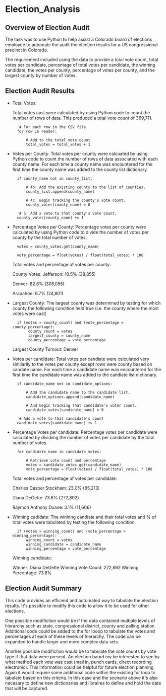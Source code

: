 # Election_Analysis

## Overview of Election Audit

The task was to use Python to help assist a Colorado board of elections employee to automate the audit the election results for a US congressional precinct in Colorado.  

The requirement included using the data to provide a total vote count, total votes per candidate, percentage of total votes per candidate, the winning candidate, the votes per county, percentage of votes per county, and the largest county by number of votes. 

## Election Audit Results

- Total Votes:
    
    Total votes cast were calculated by using Python code to count the number of rows of data.   This produced a total vote count of 369,711.

        '# For each row in the CSV file.
        for row in reader:

            # Add to the total vote count
            total_votes = total_votes + 1

- Votes per County:
    Total votes per county were calcuated by using Python code to count the number of rows of data associated with each county name.  For each time a county name was encountered for the first time the county name was added to the county list dictionary.
    
        if county_name not in county_list:
            
            # 4b: Add the existing county to the list of counties.
            county_list.append(county_name)

            # 4c: Begin tracking the county's vote count.
            county_votes[county_name] = 0

        '# 5: Add a vote to that county's vote count.
        county_votes[county_name] += 1

- Percentage Votes per County:
    Percentage votes per county were calculated by using Python code to divide the number of votes per county by the total number of votes.  
    
        votes = county_votes.get(county_name)
        
        vote_percentage = float(votes) / float(total_votes) * 100

    Total votes and percentage of votes per county:

    County Votes:
    Jefferson: 10.5% (38,855)

    Denver: 82.8% (306,055)

    Arapahoe: 6.7% (24,801)

- Largest County: 
    The largest county was determined by testing for which county the following condition held true (i.e. the county where the most votes were cast)

        if (votes > county_count) and (vote_percentage > county_percentage):
             county_count = votes
             largest_county = county_name
             county_percentage = vote_percentage

    Largest County Turnout: Denver

- Votes per candidate:
    Total votes per candiate were calculated very similarily to the votes per county except rows were county based on candate name.  For each time a candidate name was encountered for the first time the candidate name was added to the candiate list dictionary. 

        if candidate_name not in candidate_options:

            # Add the candidate name to the candidate list.
            candidate_options.append(candidate_name)

            # And begin tracking that candidate's voter count.
            candidate_votes[candidate_name] = 0

        '# Add a vote to that candidate's count
        candidate_votes[candidate_name] += 1

- Percentage Votes per candidate:
    Percentage votes per candidate were calculated by dividiing the number of votes per candidate by the total number of votes. 

        for candidate_name in candidate_votes:

            # Retrieve vote count and percentage
            votes = candidate_votes.get(candidate_name)
            vote_percentage = float(votes) / float(total_votes) * 100

    Total votes and percentage of votes per candidate:

    Charles Casper Stockham: 23.0% (85,213)

    Diana DeGette: 73.8% (272,892)

    Raymon Anthony Doane: 3.1% (11,606)

- Winning cadidate: 
    The wininng candiate and their total votes and % of total votes were tabulated by testing the following condition:

        if (votes > winning_count) and (vote_percentage > winning_percentage):
            winning_count = votes
            winning_candidate = candidate_name
            winning_percentage = vote_percentage

    Winning candidate:

    Winner: Diana DeGette
    Winning Vote Count: 272,892
    Winning Percentage: 73.8%

## Election Audit Summary

This code provides an efficient and automated way to tabulate the election results.  It's possible to modify this code to allow it to be used for other elections.  

One possible modifiction would be if the data contained multiple levels of hierarchy such as state, congressional district, county and polling station.  Additional code could be added to the for looop to tabulate the votes and percentages at each of these levels of hierarchy.  The code can be expanded to handle larger and more complex data sets. 

Another possible modifiction would be to tabulate the vote counts by vote type if that data were present.  An election baord my be interested to see by what method each vote was cast (mail in, punch cards, direct recording electronic).  This information could be helpful for future election planning.  Again it would require some additional code within the existing for loop to tabulate based on this criteria.  In this case and the scenario above it's also necesary to define new dictionaries and libraires to define and hold the data that will be captured.  